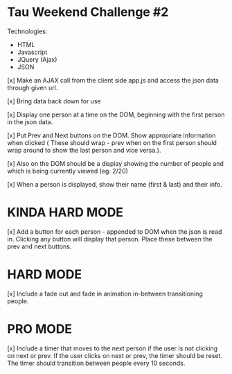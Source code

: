 Tau Weekend Challenge #2
==========

Technologies:
* HTML
* Javascript
* JQuery (Ajax)
* JSON

[x] Make an AJAX call from the client side app.js and access the json data through given url.

[x] Bring data back down for use

[x] Display one person at a time on the DOM, beginning with the first person in the json data.

[x] Put Prev and Next buttons on the DOM. Show appropriate information when clicked ( These should wrap - prev when on the first person should wrap around to show the last person and vice versa.).

[x] Also on the DOM should be a display showing the number of people and which is being currently viewed (eg. 2/20)

[x] When a person is displayed, show their name (first & last) and their info.

KINDA HARD MODE
==========
[x] Add a button for each person - appended to DOM when the json is read in. Clicking any button will display that person. Place these between the prev and next buttons.

HARD MODE
==========
[x] Include a fade out and fade in animation in-between transitioning people.

PRO MODE
==========
[x] Include a timer that moves to the next person if the user is not clicking on next or prev. If the user clicks on next or prev, the timer should be reset. The timer should transition between people every 10 seconds.
